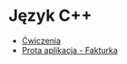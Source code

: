 # Język C++

* [Ćwiczenia](https://github.com/kamilpek/cpp/tree/master/exercises)
* [Prota aplikacja - Fakturka](https://github.com/kamilpek/cpp/tree/master/fakturka)